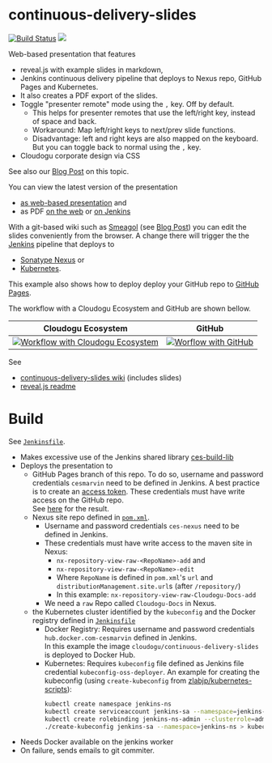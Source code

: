 # continuous-delivery-slides
[![Build Status](https://oss.cloudogu.com/jenkins/buildStatus/icon?job=cloudogu-github%2Fcontinuous-delivery-slides%2Fmaster)](https://oss.cloudogu.com/jenkins/job/cloudogu-github/job/continuous-delivery-slides/job/master/)
[![](https://images.microbadger.com/badges/image/cloudogu/continuous-delivery-slides.svg)](https://hub.docker.com/r/cloudogu/continuous-delivery-slides)

Web-based presentation that features

* reveal.js with example slides in markdown,
* Jenkins continuous delivery pipeline that deploys to Nexus repo, GitHub Pages and Kubernetes.
* It also creates a PDF export of the slides.
* Toggle "presenter remote" mode using the `,` key.  Off by default.
  * This helps for presenter remotes that use the left/right key, instead of space and back.  
  * Workaround: Map left/right keys to next/prev slide functions.
  * Disadvantage: left and right keys are also mapped on the keyboard. But you can toggle back to normal using the `,` key.
* Cloudogu corporate design via CSS

See also our [Blog Post](https://cloudogu.com/en/blog/continuous-delivery-with-revealjs) on this topic.

You can view the latest version of the presentation 
* [as web-based presentation](https://cloudogu.github.io/continuous-delivery-slides/) and
* as PDF [on the web](https://cloudogu.github.io/continuous-delivery-slides/Continuous%20Delivery%20Slides.pdf)
  or [on Jenkins](https://oss.cloudogu.com/jenkins/job/cloudogu-github/job/continuous-delivery-slides/job/continuous_handout/lastSuccessfulBuild/artifact/)

With a git-based wiki such as [Smeagol](https://github.com/cloudogu/smeagol) 
(see [Blog Post](https://cloudogu.com/blog/smeagol)) you can edit the slides conveniently from the browser. A change there will trigger the  the [Jenkins](https://jenkins.io/) pipeline that deploys to 
* [Sonatype Nexus](https://www.sonatype.com/nexus-repository-oss) or 
* [Kubernetes](https://kubernetes.io/).

This example also shows how to deploy deploy your GitHub repo to [GitHub Pages](https://pages.github.com/).

The workflow with a Cloudogu Ecosystem and GitHub are shown bellow.

|Cloudogu Ecosystem  | GitHub   |
|--------------------|----------|
|[![Workflow with Cloudogu Ecosystem](http://www.plantuml.com/plantuml/svg/ZP1VQzim5CMVfqznc-t1WpX-3QM4bjIKDOazvWRsLbpfrj6YFqPNsbR6llkaLbd3nbZyO0xd_93EqINvtlcW5JiJ-2WDmdBTRg_Rc-tsqnfstezqNbMk_pORfD-5Xq3ek3KUZPzngokkR11s2DMeUfFEAGzEIQEJ7gdIFNbqx4mQheB0uDJn7HMtMbip6rE7Vp7fFAg-eDbBGwUWXnAdiCJrIPZ6Vh3g5DJWz_2VcjvQHTL-dZ7MM84mMURQK7DBJ-HHJw0du4XmSV7kC6gnW1_iJJhf_hPkLX-QhiXFCuNR5_4UtZu-VvdhbfiYxfn25EMcD_s0xYzcKr_TjEiY3utiY_YJQ-hFswvutZXjqlyL-CdONTkkxrVpheZRfh0A3-WCUZo2s1Ntre70hwZiY8wntnBASW7vVZY7IIsaXqv9WJHX1pyXNCVuOw0TYp8v-G6YU-VaCA1ZsKbXwfgYQnoLVNfDOhIV7mNi4eq8Mlq2)](http://www.plantuml.com/plantuml/uml/ZP1VQzim5CMVfqznc-t1WpX-3QM4bjIKDOazvWRsLbpfrj6YFqPNsbR6llkaLbd3nbZyO0xd_93EqINvtlcW5JiJ-2WDmdBTRg_Rc-tsqnfstezqNbMk_pORfD-5Xq3ek3KUZPzngokkR11s2DMeUfFEAGzEIQEJ7gdIFNbqx4mQheB0uDJn7HMtMbip6rE7Vp7fFAg-eDbBGwUWXnAdiCJrIPZ6Vh3g5DJWz_2VcjvQHTL-dZ7MM84mMURQK7DBJ-HHJw0du4XmSV7kC6gnW1_iJJhf_hPkLX-QhiXFCuNR5_4UtZu-VvdhbfiYxfn25EMcD_s0xYzcKr_TjEiY3utiY_YJQ-hFswvutZXjqlyL-CdONTkkxrVpheZRfh0A3-WCUZo2s1Ntre70hwZiY8wntnBASW7vVZY7IIsaXqv9WJHX1pyXNCVuOw0TYp8v-G6YU-VaCA1ZsKbXwfgYQnoLVNfDOhIV7mNi4eq8Mlq2) | [![Worflow with GitHub](http://www.plantuml.com/plantuml/svg/dPDlJren5CPVhv_YY7l14k7gJ0mnXgY8JZ5S9v8iMPQRSdkyTFIsT_qZCyk--tfBnyLiCsHzGKgVNv_dz70uDPPgwqf1TXW-Seamk4sd5-dLT7f_2tDhAtES99ekkmMtSpTp1dMkf4LfkxagarmenrJXaafGMVjqVfzqJAMvHPEKr5ZKXEnmcGl7q6cn6PBKi4c-ebnmQRgLztWTNMTkmvgyt0ehaHPAR8DA_ExCww1LIfXaqOlOkhNNWtIyNLkjgoZJXqrNkLSxZvvOj_NfeBlVtNzHG_HFl4EfP0Z_gyxmgVOpoIeyeyB-6mwXT8b6bLXVoCmtHpLkUM795xn2nccstFB6JAb5x1inVYGggca9L6krX1y4OA24qh2x7nRvkGb9nJ0mvpHV55evoIBz_f0UCbOhIZFKyVJWwAZNywSlNMXkbVuV6xXKqlvHthWkgZM8Cml3N9bdOx5i0L03EHeuENcRHxdVzy5lwZdAReRZqVLuqev_Z3suMMtUmUvZM94R3pzD9-qmbNlZ-hC1VBeCwLVSVd2pLXrOpA4ER7vv7ndvyERBi-pg-Y6RV9oUtG_RnLnZfVQ20zpxRQjn3-nvceuyLT42VOan2Exghn6DXP27DBtDHhr9Uz7pvCZDK4kqQ1gAh3hlfnE5gb2JLJfqFiyvOoY_z24c4HAx0fq-XAV3CLnW9THpetZ9HpK2MHi7BPeVGsl8k8M9uCpN73C34Pqyyg1vKQ3UJ8sLUF7EcJavHSbSANu1)](http://www.plantuml.com/plantuml/uml/dPDlJren5CPVhv_YY7l14k7gJ0mnXgY8JZ5S9v8iMPQRSdkyTFIsT_qZCyk--tfBnyLiCsHzGKgVNv_dz70uDPPgwqf1TXW-Seamk4sd5-dLT7f_2tDhAtES99ekkmMtSpTp1dMkf4LfkxagarmenrJXaafGMVjqVfzqJAMvHPEKr5ZKXEnmcGl7q6cn6PBKi4c-ebnmQRgLztWTNMTkmvgyt0ehaHPAR8DA_ExCww1LIfXaqOlOkhNNWtIyNLkjgoZJXqrNkLSxZvvOj_NfeBlVtNzHG_HFl4EfP0Z_gyxmgVOpoIeyeyB-6mwXT8b6bLXVoCmtHpLkUM795xn2nccstFB6JAb5x1inVYGggca9L6krX1y4OA24qh2x7nRvkGb9nJ0mvpHV55evoIBz_f0UCbOhIZFKyVJWwAZNywSlNMXkbVuV6xXKqlvHthWkgZM8Cml3N9bdOx5i0L03EHeuENcRHxdVzy5lwZdAReRZqVLuqev_Z3suMMtUmUvZM94R3pzD9-qmbNlZ-hC1VBeCwLVSVd2pLXrOpA4ER7vv7ndvyERBi-pg-Y6RV9oUtG_RnLnZfVQ20zpxRQjn3-nvceuyLT42VOan2Exghn6DXP27DBtDHhr9Uz7pvCZDK4kqQ1gAh3hlfnE5gb2JLJfqFiyvOoY_z24c4HAx0fq-XAV3CLnW9THpetZ9HpK2MHi7BPeVGsl8k8M9uCpN73C34Pqyyg1vKQ3UJ8sLUF7EcJavHSbSANu1)   |

See
* [continuous-delivery-slides wiki](docs/Home.md) (includes slides)
* [reveal.js readme](README-reveal-js.md)

# Build

See [`Jenkinsfile`](Jenkinsfile).

* Makes excessive use of the Jenkins shared library [ces-build-lib](https://github.com/cloudogu/ces-build-lib)
* Deploys the presentation to
  * GitHub Pages branch of this repo. To do so, username and password credentials `cesmarvin` need to be defined in Jenkins. 
    A best practice is to create an [access token](https://github.com/settings/tokens). These credentials must have write 
    access on the GitHub repo.  
    See [here](https://cloudogu.github.io/continuous-delivery-slides/) for the result.
  * Nexus site repo defined in [`pom.xml`](pom.xml). 
    * Username and password credentials `ces-nexus` need to be defined in Jenkins.  
    * These credentials must have write access to the maven site in Nexus:
      * `nx-repository-view-raw-<RepoName>-add` and 
      * `nx-repository-view-raw-<RepoName>-edit` 
      * Where `RepoName` is defined in `pom.xml`'s `url` and `distributionManagement.site.url`s (after `/repository/`)
      * In this example: `nx-repository-view-raw-Cloudogu-Docs-add`
    * We need a `raw` Repo called `Cloudogu-Docs` in Nexus. 
  * the Kubernetes cluster identified by the `kubeconfig` and the Docker registry defined in [`Jenkinsfile`](Jenkinsfile)
    * Docker Registry: Requires username and password credentials `hub.docker.com-cesmarvin` defined in Jenkins.  
      In this example the image `cloudogu/continuous-delivery-slides` is deployed to Docker Hub.
    * Kubernetes: Requires `kubeconfig` file defined as Jenkins file credential `kubeconfig-oss-deployer`. 
      An example for creating the kubeconfig (using `create-kubeconfig` from [zlabjp/kubernetes-scripts](https://github.com/zlabjp/kubernetes-scripts/blob/master/create-kubeconfig)):
      ```bash
      kubectl create namespace jenkins-ns
      kubectl create serviceaccount jenkins-sa --namespace=jenkins-ns
      kubectl create rolebinding jenkins-ns-admin --clusterrole=admin --namespace=jenkins-ns --serviceaccount=jenkins-ns:jenkins-sa
      ./create-kubeconfig jenkins-sa --namespace=jenkins-ns > kubeconfig
      ```
* Needs Docker available on the jenkins worker
* On failure, sends emails to git commiter.
